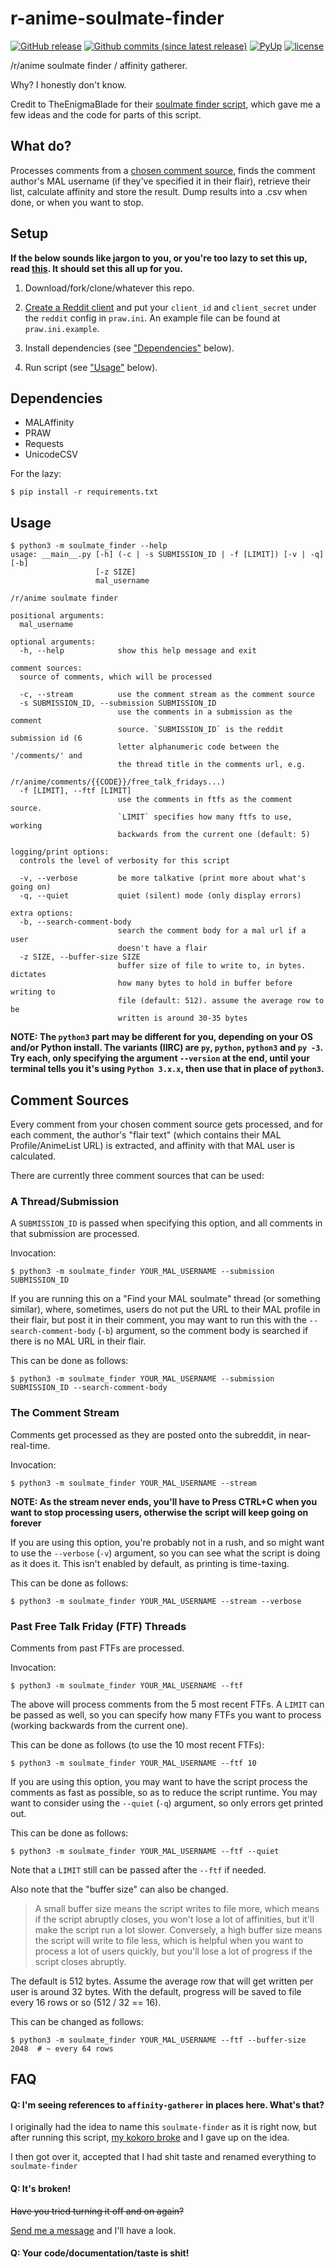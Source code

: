 # r-anime-soulmate-finder

[![GitHub release](https://img.shields.io/github/release/erkghlerngm44/r-anime-soulmate-finder.svg)](https://github.com/erkghlerngm44/r-anime-soulmate-finder/releases)
[![Github commits (since latest release)](https://img.shields.io/github/commits-since/erkghlerngm44/r-anime-soulmate-finder/latest.svg)]()
[![PyUp](https://pyup.io/repos/github/erkghlerngm44/r-anime-soulmate-finder/shield.svg)](https://pyup.io/repos/github/erkghlerngm44/r-anime-soulmate-finder/)
[![license](https://img.shields.io/github/license/erkghlerngm44/r-anime-soulmate-finder.svg)](/LICENSE)

/r/anime soulmate finder / affinity gatherer.

Why? I honestly don't know.

Credit to TheEnigmaBlade for their 
[soulmate finder script](https://gist.github.com/TheEnigmaBlade/24205c62280b056fde3d),
which gave me a few ideas and the code for parts of this script.


## What do?

Processes comments from a [chosen comment source](#comment-sources), finds the
comment author's MAL username (if they've specified it in their flair), retrieve
their list, calculate affinity and store the result. Dump results into a .csv
when done, or when you want to stop.


## Setup

**If the below sounds like jargon to you, or you're too lazy to set this up,
  read [this](https://gist.github.com/erkghlerngm44/0f79394803ead5f336e173fef877b44b).
  It should set this all up for you.**

1. Download/fork/clone/whatever this repo.

2. [Create a Reddit client](https://www.reddit.com/prefs/apps) and put your
   `client_id` and `client_secret` under the `reddit` config in `praw.ini`.
   An example file can be found at `praw.ini.example`.

3. Install dependencies (see ["Dependencies"](#dependencies) below).

4. Run script (see ["Usage"](#usage) below).


## Dependencies

* MALAffinity
* PRAW
* Requests
* UnicodeCSV

For the lazy:

    $ pip install -r requirements.txt


## Usage

```shell
$ python3 -m soulmate_finder --help
usage: __main__.py [-h] (-c | -s SUBMISSION_ID | -f [LIMIT]) [-v | -q] [-b]
                   [-z SIZE]
                   mal_username

/r/anime soulmate finder

positional arguments:
  mal_username

optional arguments:
  -h, --help            show this help message and exit

comment sources:
  source of comments, which will be processed

  -c, --stream          use the comment stream as the comment source
  -s SUBMISSION_ID, --submission SUBMISSION_ID
                        use the comments in a submission as the comment
                        source. `SUBMISSION_ID` is the reddit submission id (6
                        letter alphanumeric code between the '/comments/' and
                        the thread title in the comments url, e.g.
                        /r/anime/comments/{{CODE}}/free_talk_fridays...)
  -f [LIMIT], --ftf [LIMIT]
                        use the comments in ftfs as the comment source.
                        `LIMIT` specifies how many ftfs to use, working
                        backwards from the current one (default: 5)

logging/print options:
  controls the level of verbosity for this script

  -v, --verbose         be more talkative (print more about what's going on)
  -q, --quiet           quiet (silent) mode (only display errors)

extra options:
  -b, --search-comment-body
                        search the comment body for a mal url if a user
                        doesn't have a flair
  -z SIZE, --buffer-size SIZE
                        buffer size of file to write to, in bytes. dictates
                        how many bytes to hold in buffer before writing to
                        file (default: 512). assume the average row to be
                        written is around 30-35 bytes
```

**NOTE: The `python3` part may be different for you, depending on your OS and/or Python install.
  The variants (IIRC) are `py`, `python`, `python3` and `py -3`. Try each, only specifying the argument
  `--version` at the end, until your terminal tells you it's using `Python 3.x.x`, then use that in place
  of `python3`.**


## Comment Sources

Every comment from your chosen comment source gets processed, and for each comment, the
author's "flair text" (which contains their MAL Profile/AnimeList URL) is extracted,
and affinity with that MAL user is calculated.

There are currently three comment sources that can be used:

### A Thread/Submission

A `SUBMISSION_ID` is passed when specifying this option, and all comments in that
submission are processed.

Invocation:

```shell
$ python3 -m soulmate_finder YOUR_MAL_USERNAME --submission SUBMISSION_ID
```

If you are running this on a "Find your MAL soulmate" thread (or something similar),
where, sometimes, users do not put the URL to their MAL profile in their flair, but
post it in their comment, you may want to run this with the `--search-comment-body`
(`-b`) argument, so the comment body is searched if there is no MAL URL in their flair.

This can be done as follows:

```shell
$ python3 -m soulmate_finder YOUR_MAL_USERNAME --submission SUBMISSION_ID --search-comment-body
```

### The Comment Stream

Comments get processed as they are posted onto the subreddit, in near-real-time.

Invocation:

```shell
$ python3 -m soulmate_finder YOUR_MAL_USERNAME --stream
```

**NOTE: As the stream never ends, you'll have to Press CTRL+C when you want to stop processing
  users, otherwise the script will keep going on forever**

If you are using this option, you're probably not in a rush, and so might want to use the
`--verbose` (`-v`) argument, so you can see what the script is doing as it does it. This
isn't enabled by default, as printing is time-taxing.

This can be done as follows:

```shell
$ python3 -m soulmate_finder YOUR_MAL_USERNAME --stream --verbose
```

### Past Free Talk Friday (FTF) Threads

Comments from past FTFs are processed.

Invocation:

```shell
$ python3 -m soulmate_finder YOUR_MAL_USERNAME --ftf
```

The above will process comments from the 5 most recent FTFs. A `LIMIT` can be passed as well,
so you can specify how many FTFs you want to process (working backwards from the current one).

This can be done as follows (to use the 10 most recent FTFs):

```shell
$ python3 -m soulmate_finder YOUR_MAL_USERNAME --ftf 10
```

If you are using this option, you may want to have the script process the comments as fast as
possible, so as to reduce the script runtime. You may want to consider using the ``--quiet``
(`-q`) argument, so only errors get printed out.

This can be done as follows:

```shell
$ python3 -m soulmate_finder YOUR_MAL_USERNAME --ftf --quiet
```

Note that a `LIMIT` still can be passed after the `--ftf` if needed.

Also note that the "buffer size" can also be changed.

> A small buffer size means the script writes to file more, which means if the script
  abruptly closes, you won't lose a lot of affinities, but it'll make the script run a
  lot slower. Conversely, a high buffer size means the script will write to file less,
  which is helpful when you want to process a lot of users quickly, but you'll lose a
  lot of progress if the script closes abruptly.

The default is 512 bytes. Assume the average row that will get written per user is around 32 bytes.
With the default, progress will be saved to file every 16 rows or so (512 / 32 == 16).

This can be changed as follows:

```shell
$ python3 -m soulmate_finder YOUR_MAL_USERNAME --ftf --buffer-size 2048  # ~ every 64 rows
```


## FAQ

#### Q: I'm seeing references to `affinity-gatherer` in places here. What's that?
I originally had the idea to name this `soulmate-finder` as it is right now,
but after running this script, 
[my kokoro broke](https://github.com/erkghlerngm44/affinity-gatherer/blob/v1.1.0/README.md#q-why-wasnt-this-called-something-snazzy-like-ranime-soulmate-finder)
and I gave up on the idea.

I then got over it, accepted that I had shit taste and renamed everything to `soulmate-finder`

#### Q: It's broken!
~~Have you tried turning it off and on again?~~

[Send me a message](https://www.reddit.com/message/compose/?to=erkghlerngm44) 
and I'll have a look.

#### Q: Your code/documentation/taste is shit!
![[](#yuishrug)](https://i.imgur.com/gEOKk0P.jpg "Sorry.")
